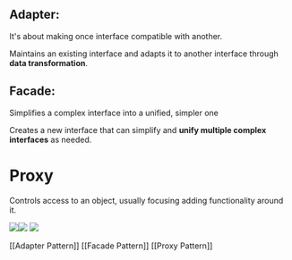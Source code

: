 ## Adapter:
It's about making once interface compatible with another.

Maintains an existing interface and adapts it to another interface through **data transformation**.

## Facade: 
Simplifies a complex interface into a unified, simpler one

Creates a new interface that can simplify and **unify multiple complex interfaces** as needed.

# Proxy
Controls access to an object, usually focusing adding functionality around it.

![](https://i.imgur.com/UKj6aqw.png)![](https://i.imgur.com/RTWZXNR.png)
![](https://i.imgur.com/xELYOcA.png)


[[Adapter Pattern]]
[[Facade Pattern]]
[[Proxy Pattern]]